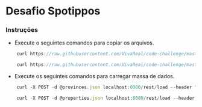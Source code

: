 # Desafio Spotippos

### Instruções
- Execute o seguintes comandos para copiar os arquivos.
```javascript
    curl https://raw.githubusercontent.com/VivaReal/code-challenge/master/properties.json -o properties.json
```
```javascript
    curl https://raw.githubusercontent.com/VivaReal/code-challenge/master/provinces.json -o provinces.json
```

- Execute os seguintes comandos para carregar massa de dados.
```javascript
    curl -X POST -d @provinces.json localhost:8080/rest/load --header "Content-Type:application/json"
```
```javascript
    curl -X POST -d @properties.json localhost:8080/rest/load --header "Content-Type:application/json"
```